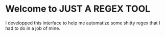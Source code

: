 # Welcome to JUST A REGEX TOOL

I developped this interface to help me automatize some shitty regex that I had to do in a job of mine.
